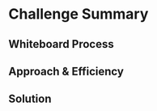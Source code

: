 # Challenge Summary
<!-- TODO -->

## Whiteboard Process
<!-- TODO -->

## Approach & Efficiency
<!-- TODO -->

## Solution
<!-- TODO -->
